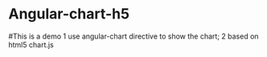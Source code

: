 # Angular-chart-h5

#This is a demo
1 use angular-chart directive to show the chart;
2 based on html5 chart.js
